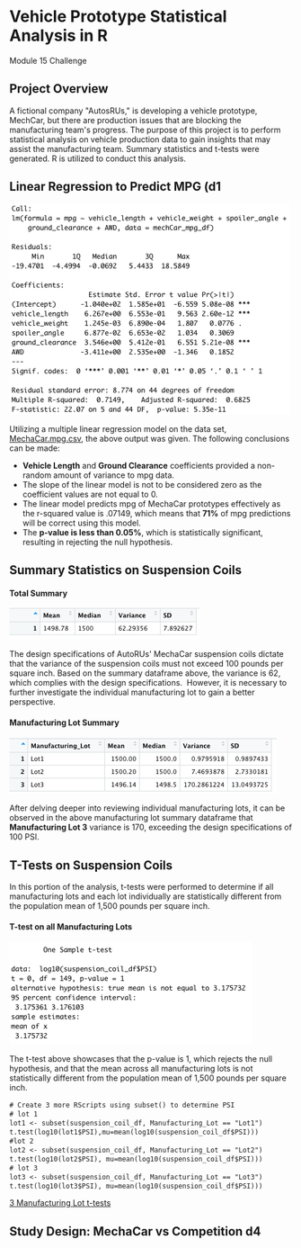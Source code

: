 # Vehicle Prototype Statistical Analysis in R
Module 15 Challenge 

## Project Overview
A fictional company "AutosRUs," is developing a vehicle prototype, MechCar, but there are production issues that are blocking the manufacturing team's progress. The purpose of this project is to perform statistical analysis on vehicle production data to gain insights that may assist the manufacturing team. Summary statistics and t-tests were generated. R is utilized to conduct this analysis. 

## Linear Regression to Predict MPG (d1

![fig2](https://github.com/retroxsky06/MechaCar_Statistical_Analysis/blob/main/images/d1_summary_pvalues_r2.png)

Utilizing a multiple linear regression model on the data set, [MechaCar.mpg.csv](), the above output was given. The following conclusions can be made:
- **Vehicle Length** and **Ground Clearance** coefficients provided a non-random amount of variance to mpg data.
- The slope of the linear model is not to be considered zero as the coefficient values are not equal to 0.
- The linear model predicts mpg of MechaCar prototypes effectively as the r-squared value is .07149, which means that **71%** of mpg predictions will be correct using this model.  
- The **p-value is less than 0.05%**, which is statistically significant, resulting in rejecting the null hypothesis.

## Summary Statistics on Suspension Coils 

#### Total Summary
![fig3](https://github.com/retroxsky06/MechaCar_Statistical_Analysis/blob/main/images/d2_total_summary.png)

The design specifications of AutoRUs' MechaCar suspension coils dictate that the variance of the suspension coils must not exceed 100 pounds per square inch. Based on the summary dataframe above, the variance is 62, which complies with the design specifications.  However, it is necessary to further investigate the individual manufacturing lot to gain a better perspective.

#### Manufacturing Lot Summary
![fig4](https://github.com/retroxsky06/MechaCar_Statistical_Analysis/blob/main/images/d2_lot_summary.png)

After delving deeper into reviewing individual manufacturing lots, it can be observed in the above manufacturing lot summary dataframe that **Manufacturing Lot 3** variance is 170, exceeding the design specifications of 100 PSI.

## T-Tests on Suspension Coils
In this portion of the analysis, t-tests were performed to determine if all manufacturing lots and each lot individually are statistically different from the population mean of 1,500 pounds per square inch.

#### T-test on all Manufacturing Lots
![fig5](https://github.com/retroxsky06/MechaCar_Statistical_Analysis/blob/main/images/d3_t_test.png)

The t-test above showcases that the p-value is 1, which rejects the null hypothesis, and that the mean across all manufacturing lots is not statistically different from the population mean of 1,500 pounds per square inch.

```
# Create 3 more RScripts using subset() to determine PSI
# lot 1
lot1 <- subset(suspension_coil_df, Manufacturing_Lot == "Lot1")
t.test(log10(lot1$PSI),mu=mean(log10(suspension_coil_df$PSI)))
#lot 2
lot2 <- subset(suspension_coil_df, Manufacturing_Lot == "Lot2")
t.test(log10(lot2$PSI), mu=mean(log10(suspension_coil_df$PSI)))
# lot 3
lot3 <- subset(suspension_coil_df, Manufacturing_Lot == "Lot3")
t.test(log10(lot3$PSI), mu=mean(log10(suspension_coil_df$PSI)))
```

[3 Manufacturing Lot t-tests](https://github.com/retroxsky06/MechaCar_Statistical_Analysis/blob/main/images/d3_lot_t_tests.png)

## Study Design: MechaCar vs Competition d4
